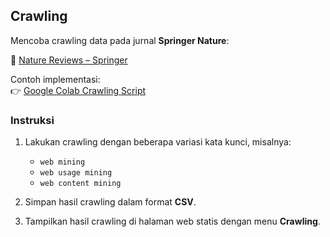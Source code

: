 ## Crawling
Mencoba crawling data pada jurnal **Springer Nature**:

🔗 [Nature Reviews – Springer](https://www.springernature.com/gp/librarians/products/journals/nature-research-journals/nature-reviews)  

Contoh implementasi:  
👉 [Google Colab Crawling Script](https://colab.research.google.com/drive/18iuD2r3MYOZMhky_1Ojlg51nESZ_TbkU?usp=sharing)  

### Instruksi
1. Lakukan crawling dengan beberapa variasi kata kunci, misalnya:  
   - `web mining`  
   - `web usage mining`  
   - `web content mining`  

2. Simpan hasil crawling dalam format **CSV**.  
3. Tampilkan hasil crawling di halaman web statis dengan menu **Crawling**.
